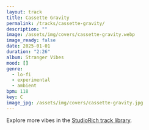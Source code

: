 ```yaml
---
layout: track
title: Cassette Gravity
permalink: /tracks/cassette-gravity/
description: ""
image: /assets/img/covers/cassette-gravity.webp
image_ready: false
date: 2025-01-01
duration: "2:26"
album: Stranger Vibes
mood: []
genre:
  - lo-fi
  - experimental
  - ambient
bpm: 118
key: C
image_jpg: /assets/img/covers/cassette-gravity.jpg
---
```


Explore more vibes in the [StudioRich track library](/tracks/).

